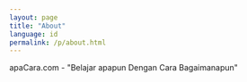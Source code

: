 ```yaml
---
layout: page
title: "About"
language: id
permalink: /p/about.html
---
```

<p>apaCara.com - &quot;Belajar <span class="bd-bottom">apa</span>pun Dengan <span class="bd-bottom">Cara</span> Bagaimanapun&quot;</p>   
